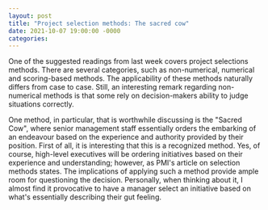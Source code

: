 ```yaml
---
layout: post
title: "Project selection methods: The sacred cow"
date: 2021-10-07 19:00:00 -0000
categories:
---
```


One of the suggested readings from last week covers project selections methods. There are several categories, such as non-numerical, numerical and scoring-based methods. The applicability of these methods naturally differs from case to case. Still, an interesting remark regarding non-numerical methods is that some rely on decision-makers ability to judge situations correctly. 

One method, in particular, that is worthwhile discussing is the "Sacred Cow", where senior management staff essentially orders the embarking of an endeavour based on the experience and authority provided by their position. First of all, it is interesting that this is a recognized method. Yes, of course, high-level executives will be ordering initiatives based on their experience and understanding; however, as PMI's article on selection methods states. The implications of applying such a method provide ample room for questioning the decision. Personally, when thinking about it, I almost find it provocative to have a manager select an initiative based on what's essentially describing their gut feeling. 
